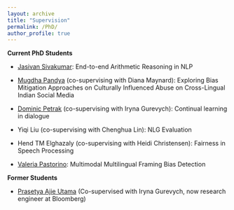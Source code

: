 ```yaml
---
layout: archive
title: "Supervision"
permalink: /PhD/
author_profile: true
---
```


**Current PhD Students**
- [Jasivan Sivakumar](https://scholar.google.com/citations?user=TTE71A8AAAAJ): End-to-end Arithmetic Reasoning in NLP

- [Mugdha Pandya](https://scholar.google.com/citations?user=bzU8NIUAAAAJ) (co-supervising with Diana Maynard): Exploring Bias Mitigation Approaches on Culturally Influenced Abuse on Cross-Lingual Indian Social Media

- [Dominic Petrak](https://www.dominicpetrak.de/) (co-supervising with Iryna Gurevych): Continual learning in dialogue

- Yiqi Liu (co-supervising with Chenghua Lin): NLG Evaluation

- Hend TM Elghazaly (co-supervising with Heidi Christensen): Fairness in Speech Processing

- [Valeria Pastorino](https://www.researchgate.net/profile/Valeria-Pastorino): Multimodal Multilingual Framing Bias Detection
    


**Former Students**
- [Prasetya Ajie Utama](https://putama.github.io/) (Co-supervised with Iryna Gurevych, now research engineer at Bloomberg)
